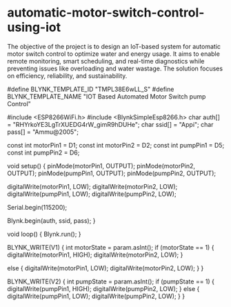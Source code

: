 # automatic-motor-switch-control-using-iot
The objective of the project is to design an IoT-based system for automatic motor switch control to optimize water and energy usage. It aims to enable remote monitoring, smart scheduling, and real-time diagnostics while preventing issues like overloading and water wastage. The solution focuses on efficiency, reliability, and sustainability.


#define BLYNK_TEMPLATE_ID "TMPL38E6wLL_S"
#define BLYNK_TEMPLATE_NAME "IOT Based Automated Motor Switch pump Control"

#include <ESP8266WiFi.h> #include <BlynkSimpleEsp8266.h>
char auth[] = "RHYrkoYE3LgTrXUEDG4rW_gimR9hDUHe"; char ssid[] = "Appi";
char pass[] = "Ammu@2005";

const int motorPin1 = D1; const int motorPin2 = D2; const int pumpPin1 = D5; const int pumpPin2 = D6;

void setup() { pinMode(motorPin1, OUTPUT); pinMode(motorPin2, OUTPUT); pinMode(pumpPin1, OUTPUT); pinMode(pumpPin2, OUTPUT);

digitalWrite(motorPin1, LOW); digitalWrite(motorPin2, LOW); digitalWrite(pumpPin1, LOW); digitalWrite(pumpPin2, LOW);

Serial.begin(115200);

Blynk.begin(auth, ssid, pass);
}

void loop() { Blynk.run();
}

BLYNK_WRITE(V1) {
int motorState = param.asInt(); if (motorState == 1) {
digitalWrite(motorPin1, HIGH); digitalWrite(motorPin2, LOW);
}
 
else
{
digitalWrite(motorPin1, LOW); digitalWrite(motorPin2, LOW);
}
}

BLYNK_WRITE(V2) {
int pumpState = param.asInt(); if (pumpState == 1) {
digitalWrite(pumpPin1, HIGH); digitalWrite(pumpPin2, LOW);
} else
{
digitalWrite(pumpPin1, LOW); digitalWrite(pumpPin2, LOW);
}
}
